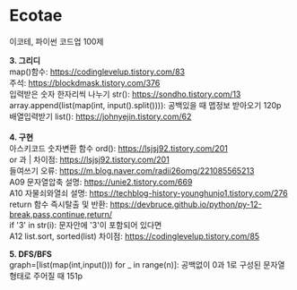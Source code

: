 # Ecotae
이코테, 파이썬 코드업 100제


**3. 그리디** <br/>
map()함수: https://codinglevelup.tistory.com/83 <br/>
주석: https://blockdmask.tistory.com/376 <br/>
입력받은 숫자 한자리씩 나누기 str(): https://sondho.tistory.com/13 <br/>
array.append(list(map(int, input().split()))): 공백있을 때 맵정보 받아오기 120p <br/>
배열입력받기 list(): https://johnyejin.tistory.com/62 <br/>
<br/>
**4. 구현** <br/>
아스키코드 숫자변환 함수 ord(): https://lsjsj92.tistory.com/201 <br/>
or 과 | 차이점: https://lsjsj92.tistory.com/201 <br/>
들여쓰기 오류: https://m.blog.naver.com/radii26omg/221085565213 <br/>
A09 문자열압축 설명: https://unie2.tistory.com/669 <br/>
A10 자물쇠와열쇠 설명: https://techblog-history-younghunjo1.tistory.com/276 <br/>
return 함수 즉시탈출 및 반환: https://devbruce.github.io/python/py-12-break,pass,continue,return/ <br/>
if '3' in str(i): 문자안에 '3'이 포함되어 있다면 <br/>
A12 list.sort, sorted(list) 차이점: https://codinglevelup.tistory.com/85 <br/>

**5. DFS/BFS** <br/>
graph=[list(map(int,input())) for _ in range(n)]: 공백없이 0과 1로 구성된 문자열 형태로 주어질 때 151p <br/>
